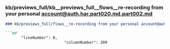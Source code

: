 ### kb/previews_full/kb__previews_full__flows__re-recording from your personal account@auth.har.part020.md.part002.md

```md
### kb/previews_full/flows__re-recording from your personal account@auth.har.part020.md (part 002)

```md
       "lineNumber": 0,
                          "columnNumber": 209
        
```

```

```
